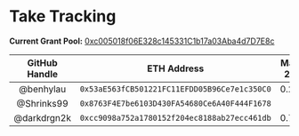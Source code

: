 # Take Tracking

**Current Grant Pool:** [0xc005018f06E328c145331C1b17a03Aba4d7D7E8c](https://etherscan.io/address/0xc005018f06E328c145331C1b17a03Aba4d7D7E8c)

| GitHub Handle | ETH Address                                  | May 26 | Jun 9 | Dec 15 | Dec 29 |
|:-------------:|:--------------------------------------------:|:------:|:-----:|:------:|:------:|
| @benhylau     | `0x53aE563fCB501221FC11EFDD05B96Ce7e1c350C0` |   0.28 |  0.08 |        |        |
| @Shrinks99    | `0x8763F4E7be6103D430FA54680Ce6A40F444F1678` |        |       |        |        |
| @darkdrgn2k   | `0xcc9098a752a1780152f204ec8188ab27ecc461db` |   0.74 |  0.32 |        |        |
